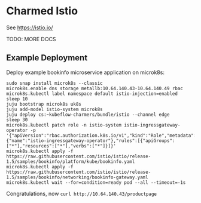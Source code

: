 Charmed Istio
=============

See https://istio.io/

TODO: MORE DOCS

Example Deployment
------------------

Deploy example bookinfo microservice application on microk8s:

    sudo snap install microk8s --classic
    microk8s.enable dns storage metallb:10.64.140.43-10.64.140.49 rbac
    microk8s.kubectl label namespace default istio-injection=enabled
    sleep 10
    juju bootstrap microk8s uk8s
    juju add-model istio-system microk8s
    juju deploy cs:~kubeflow-charmers/bundle/istio --channel edge
    sleep 30
    microk8s.kubectl patch role -n istio-system istio-ingressgateway-operator -p '{"apiVersion":"rbac.authorization.k8s.io/v1","kind":"Role","metadata":{"name":"istio-ingressgateway-operator"},"rules":[{"apiGroups":["*"],"resources":["*"],"verbs":["*"]}]}'
    microk8s.kubectl apply -f https://raw.githubusercontent.com/istio/istio/release-1.5/samples/bookinfo/platform/kube/bookinfo.yaml
    microk8s.kubectl apply -f https://raw.githubusercontent.com/istio/istio/release-1.5/samples/bookinfo/networking/bookinfo-gateway.yaml
    microk8s.kubectl wait --for=condition=ready pod --all --timeout=-1s

Congratulations, now `curl http://10.64.140.43/productpage`
